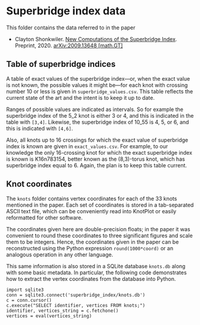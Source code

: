# Superbridge index data
This folder contains the data referred to in the paper 

* Clayton Shonkwiler. [New Computations of the Superbridge Index](https://arxiv.org/abs/2009.13648). Preprint, 2020. [arXiv:2009.13648 [math.GT]](https://arxiv.org/abs/2009.13648)


## Table of superbridge indices
A table of exact values of the superbridge index—or, when the exact value is not known, the possible values it might be—for each knot with crossing number 10 or less is given in `superbridge_values.csv`. This table reflects the current state of the art and the intent is to keep it up to date.

Ranges of possible values are indicated as intervals. So for example the superbridge index of the 5_2 knot is either 3 or 4, and this is indicated in the table with `[3,4]`. Likewise, the superbridge index of 10_55 is 4, 5, or 6, and this is indicated with `[4,6]`.

Also, all knots up to 16 crossings for which the exact value of superbridge index is known are given in `exact_values.csv`. For example, to our knowledge the only 16-crossing knot for which the exact superbridge index is known is K16n783154, better known as the (8,3)-torus knot, which has superbridge index equal to 6. Again, the plan is to keep this table current.

## Knot coordinates
The `knots` folder contains vertex coordinates for each of the 33 knots mentioned in the paper. Each set of coordinates is stored in a tab-separated ASCII text file, which can be conveniently read into KnotPlot or easily reformatted for other software.

The coordinates given here are double-precision floats; in the paper it was convenient to round these coordinates to three significant figures and scale them to be integers. Hence, the coordinates given in the paper can be reconstructed using the Python expression `round(1000*coord)` or an analogous operation in any other language.

This same information is also stored in a SQLite database `knots.db` along with some basic metadata. In particular, the following code demonstrates how to extract the vertex coordinates from the database into Python.
```
import sqlite3
conn = sqlite3.connect('superbridge_index/knots.db')
c = conn.cursor()
c.execute("SELECT identifier, vertices FROM knots;")
identifier, vertices_string = c.fetchone()
vertices = eval(vertices_string)
```
